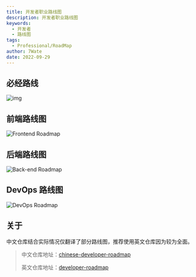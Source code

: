 ```yaml
---
title: 开发者职业路线图
description: 开发者职业路线图
keywords:
  - 开发者
  - 路线图
tags:
  - Professional/RoadMap
author: 7Wate
date: 2022-09-29
---
```


## 必经路线

![img](https://static.7wate.com/img/2022/09/29/97b68d44a45dd.png)

## 前端路线图

![Frontend Roadmap](https://static.7wate.com/img/2022/09/29/4176c8d3f51de.png)

## 后端路线图

![Back-end Roadmap](https://static.7wate.com/img/2022/09/29/338e2bc1c90d4.png)

## DevOps 路线图

![DevOps Roadmap](https://static.7wate.com/img/2022/09/29/ad97974eda242.png)

## 关于

中文仓库结合实际情况仅翻译了部分路线图，推荐使用英文仓库因为较为全面。

> 中文仓库地址：[chinese-developer-roadmap](https://github.com/ironman1987/chinese-developer-roadmap)
>
> 英文仓库地址：[developer-roadmap](https://github.com/kamranahmedse/developer-roadmap)
